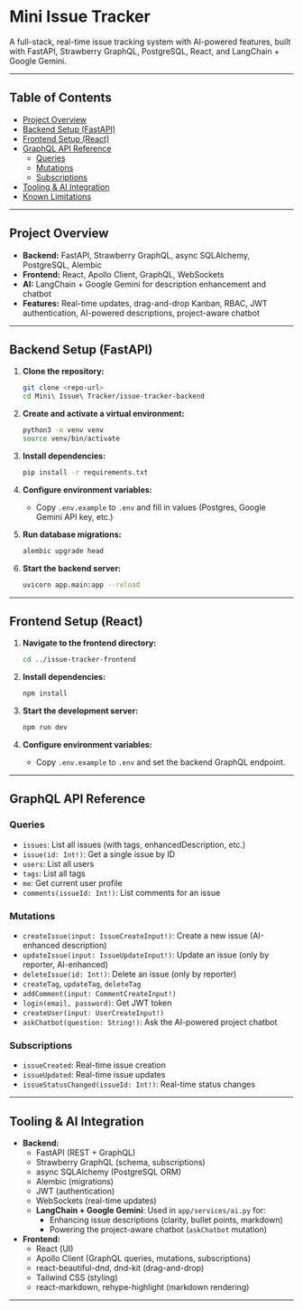 # Mini Issue Tracker

A full-stack, real-time issue tracking system with AI-powered features, built with FastAPI, Strawberry GraphQL, PostgreSQL, React, and LangChain + Google Gemini.

---

## Table of Contents

- [Project Overview](#project-overview)
- [Backend Setup (FastAPI)](#backend-setup-fastapi)
- [Frontend Setup (React)](#frontend-setup-react)
- [GraphQL API Reference](#graphql-api-reference)
  - [Queries](#queries)
  - [Mutations](#mutations)
  - [Subscriptions](#subscriptions)
- [Tooling & AI Integration](#tooling--ai-integration)
- [Known Limitations](#known-limitations)

---

## Project Overview

- **Backend:** FastAPI, Strawberry GraphQL, async SQLAlchemy, PostgreSQL, Alembic
- **Frontend:** React, Apollo Client, GraphQL, WebSockets
- **AI:** LangChain + Google Gemini for description enhancement and chatbot
- **Features:** Real-time updates, drag-and-drop Kanban, RBAC, JWT authentication, AI-powered descriptions, project-aware chatbot

---

## Backend Setup (FastAPI)

1. **Clone the repository:**
   ```bash
   git clone <repo-url>
   cd Mini\ Issue\ Tracker/issue-tracker-backend
   ```

2. **Create and activate a virtual environment:**
   ```bash
   python3 -m venv venv
   source venv/bin/activate
   ```

3. **Install dependencies:**
   ```bash
   pip install -r requirements.txt
   ```

4. **Configure environment variables:**
   - Copy `.env.example` to `.env` and fill in values (Postgres, Google Gemini API key, etc.)

5. **Run database migrations:**
   ```bash
   alembic upgrade head
   ```

6. **Start the backend server:**
   ```bash
   uvicorn app.main:app --reload
   ```

---

## Frontend Setup (React)

1. **Navigate to the frontend directory:**
   ```bash
   cd ../issue-tracker-frontend
   ```

2. **Install dependencies:**
   ```bash
   npm install
   ```

3. **Start the development server:**
   ```bash
   npm run dev
   ```

4. **Configure environment variables:**
   - Copy `.env.example` to `.env` and set the backend GraphQL endpoint.

---

## GraphQL API Reference

### Queries

- `issues`: List all issues (with tags, enhancedDescription, etc.)
- `issue(id: Int!)`: Get a single issue by ID
- `users`: List all users
- `tags`: List all tags
- `me`: Get current user profile
- `comments(issueId: Int!)`: List comments for an issue

### Mutations

- `createIssue(input: IssueCreateInput!)`: Create a new issue (AI-enhanced description)
- `updateIssue(input: IssueUpdateInput!)`: Update an issue (only by reporter, AI-enhanced)
- `deleteIssue(id: Int!)`: Delete an issue (only by reporter)
- `createTag`, `updateTag`, `deleteTag`
- `addComment(input: CommentCreateInput!)`
- `login(email, password)`: Get JWT token
- `createUser(input: UserCreateInput!)`
- `askChatbot(question: String!)`: Ask the AI-powered project chatbot

### Subscriptions

- `issueCreated`: Real-time issue creation
- `issueUpdated`: Real-time issue updates
- `issueStatusChanged(issueId: Int!)`: Real-time status changes

---

## Tooling & AI Integration

- **Backend:**
  - FastAPI (REST + GraphQL)
  - Strawberry GraphQL (schema, subscriptions)
  - async SQLAlchemy (PostgreSQL ORM)
  - Alembic (migrations)
  - JWT (authentication)
  - WebSockets (real-time updates)
  - **LangChain + Google Gemini**: Used in `app/services/ai.py` for:
    - Enhancing issue descriptions (clarity, bullet points, markdown)
    - Powering the project-aware chatbot (`askChatbot` mutation)
- **Frontend:**
  - React (UI)
  - Apollo Client (GraphQL queries, mutations, subscriptions)
  - react-beautiful-dnd, dnd-kit (drag-and-drop)
  - Tailwind CSS (styling)
  - react-markdown, rehype-highlight (markdown rendering)

---